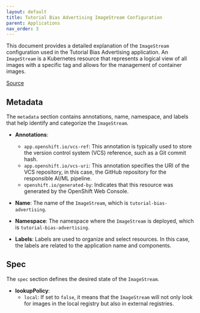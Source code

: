 ```yaml
---
layout: default
title: Tutorial Bias Advertising ImageStream Configuration
parent: Applications
nav_order: 3
---
```


This document provides a detailed explanation of the `ImageStream` configuration used in the Tutorial Bias Advertising application. An `ImageStream` is a Kubernetes resource that represents a logical view of all images with a specific tag and allows for the management of container images.

[Source](https://github.com/tosin2013/responsible-ai-ml-pipeline/blob/main/applications/tutorial_bias_advertising/deployment/tutorial-bias-advertising-is.yaml)

## Metadata

The `metadata` section contains annotations, name, namespace, and labels that help identify and categorize the `ImageStream`.

- **Annotations**:
  - `app.openshift.io/vcs-ref`: This annotation is typically used to store the version control system (VCS) reference, such as a Git commit hash.
  - `app.openshift.io/vcs-uri`: This annotation specifies the URI of the VCS repository, in this case, the GitHub repository for the responsible AI/ML pipeline.
  - `openshift.io/generated-by`: Indicates that this resource was generated by the OpenShift Web Console.

- **Name**: The name of the `ImageStream`, which is `tutorial-bias-advertising`.
- **Namespace**: The namespace where the `ImageStream` is deployed, which is `tutorial-bias-advertising`.
- **Labels**: Labels are used to organize and select resources. In this case, the labels are related to the application name and components.

## Spec

The `spec` section defines the desired state of the `ImageStream`.

- **lookupPolicy**:
  - `local`: If set to `false`, it means that the `ImageStream` will not only look for images in the local registry but also in external registries.

